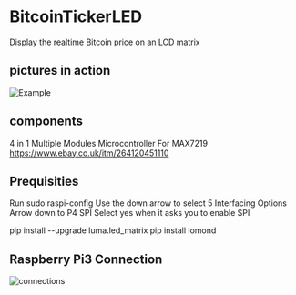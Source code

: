 # BitcoinTickerLED
Display the realtime Bitcoin price on an LCD matrix


## pictures in action
![Example](https://ibb.co/84tgVxs)  


## components
4 in 1 Multiple Modules Microcontroller For MAX7219
https://www.ebay.co.uk/itm/264120451110


## Prequisities 

Run sudo raspi-config
Use the down arrow to select 5 Interfacing Options
Arrow down to P4 SPI
Select yes when it asks you to enable SPI

pip install --upgrade luma.led_matrix
pip install lomond


## Raspberry Pi3 Connection
![connections](https://ibb.co/wN57m83) 


